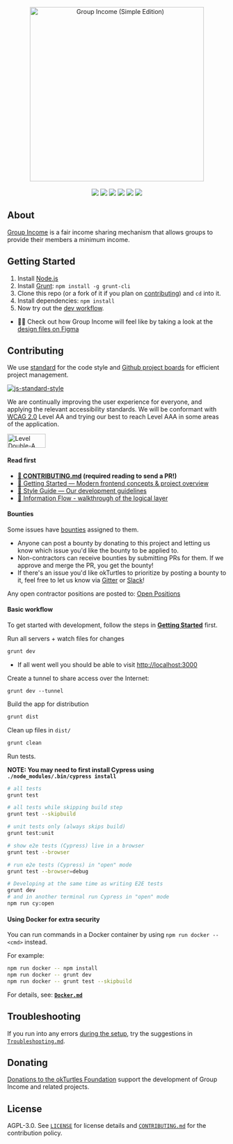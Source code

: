 <p align="center">
    <a href="https://groupincome.org"><img width="400px" src="frontend/assets/images/logo-transparent.png" alt="Group Income (Simple Edition)"></a>
    <br />
    <br />
    <a title="Gitter" href="https://gitter.im/okTurtles/group-income"><img src="https://badges.gitter.im/okTurtles/group-income.svg"></a>
    <a title="Build Status" href="https://travis-ci.org/okTurtles/group-income-simple"><img src="https://img.shields.io/travis/okTurtles/group-income-simple/master.svg"></a>
    <a title="Deps" href="https://david-dm.org/okTurtles/group-income-simple/#info=dependencies"><img src="https://david-dm.org/okTurtles/group-income-simple.svg"></a>
    <a title="Dev Deps" href="https://david-dm.org/okTurtles/group-income-simple/#info=devDependencies"><img src="https://david-dm.org/okTurtles/group-income-simple/dev-status.svg"></a>
    <a title="Visual Source" href="https://www.visualsource.net/repo/github.com/okTurtles/group-income-simple"><img src="https://img.shields.io/badge/visual-source-orange"></a>
    <a title="Donate" href="https://okturtles.org/donate/"><img src="https://img.shields.io/badge/donate%20-%3D%E2%9D%A4-blue.svg"></a>
</p>

## About

[Group Income](https://groupincome.org/) is a fair income sharing mechanism that allows groups to provide their members a minimum income.

## Getting Started

1. Install [Node.js](https://nodejs.org)
2. Install [Grunt](https://github.com/gruntjs/grunt): `npm install -g grunt-cli`
3. Clone this repo (or a fork of it if you plan on [contributing](#contributing)) and `cd` into it.
4. Install dependencies: `npm install`
5. Now try out the [dev workflow](#basic-workflow).
- 👩‍🎨 Check out how Group Income will feel like by taking a look at the [design files on Figma](https://www.figma.com/file/mxGadAHfkWH6qApebQvcdN/Group-Income-2.0?node-id=1204%3A0)

## Contributing

We use [standard](https://github.com/feross/standard) for the code style and [Github project boards](https://help.github.com/articles/about-project-boards/) for efficient project management.

[![js-standard-style](https://cdn.rawgit.com/feross/standard/master/badge.svg)](https://github.com/feross/standard)

We are continually improving the user experience for everyone, and applying the relevant accessibility standards. We will be conformant with [WCAG 2.0](https://www.w3.org/WAI/standards-guidelines/wcag/) Level AA and trying our best to reach Level AAA in some areas of the application.

<a href="https://www.w3.org/WAI/WCAG2AA-Conformance"
  title="Explanation of WCAG 2.0 Level Double-A Conformance">
  <img height="32" width="88"
    src="https://www.w3.org/WAI/wcag2AA"
    alt="Level Double-A conformance, W3C WAI Web Content Accessibility Guidelines 2.0">
</a>


#### Read first

- __[:book: CONTRIBUTING.md](CONTRIBUTING.md) (required reading to send a PR!)__
- [:book: Getting Started — Modern frontend concepts & project overview](docs/Getting-Started-frontend.md)
- [:book: Style Guide — Our development guidelines](docs/Style-Guide.md)
- [:book: Information Flow - walkthrough of the logical layer](docs/Information-Flow.md)

#### Bounties

Some issues have [bounties](https://github.com/okTurtles/group-income-simple/issues?q=is%3Aissue+is%3Aopen+label%3ANote%3ABounty) assigned to them.

- Anyone can post a bounty by donating to this project and letting us know which issue you'd like the bounty to be applied to.
- Non-contractors can receive bounties by submitting PRs for them. If we approve and merge the PR, you get the bounty!
- If there's an issue you'd like okTurtles to prioritize by posting a bounty to it, feel free to let us know via [Gitter](https://gitter.im/okTurtles/group-income) or [Slack](https://join.slack.com/t/okturtles/shared_invite/zt-jc5x4uck-0YqMX5vVGZ9koR2b6LCwiw)!

Any open contractor positions are posted to: [Open Positions](https://groupincome.org/positions/)

#### Basic workflow

To get started with development, follow the steps in **[Getting Started](#getting-started)** first.

Run all servers + watch files for changes

```bash
grunt dev
```

- If all went well you should be able to visit [http://localhost:3000](http://localhost:3000)

Create a tunnel to share access over the Internet:

```
grunt dev --tunnel
```

Build the app for distribution

```bash
grunt dist
```

Clean up files in `dist/`

```bash
grunt clean
```

Run tests.

**NOTE: You may need to first install Cypress using `./node_modules/.bin/cypress install`**

```bash
# all tests
grunt test

# all tests while skipping build step
grunt test --skipbuild

# unit tests only (always skips build)
grunt test:unit

# show e2e tests (Cypress) live in a browser
grunt test --browser

# run e2e tests (Cypress) in "open" mode
grunt test --browser=debug

# Developing at the same time as writing E2E tests
grunt dev
# and in another terminal run Cypress in "open" mode
npm run cy:open
```

#### Using Docker for extra security

You can run commands in a Docker container by using `npm run docker -- <cmd>` instead.

For example:

```bash
npm run docker -- npm install
npm run docker -- grunt dev
npm run docker -- grunt test --skipbuild
```

For details, see: **[`Docker.md`](docs/Docker.md)**

## Troubleshooting

If you run into any errors [during the setup](docs/Getting-Started-frontend.md#how-do-i-get-set-up--just-run-the-site), try the suggestions in [`Troubleshooting.md`](docs/Troubleshooting.md).

## Donating

[Donations to the okTurtles Foundation](https://okturtles.org/donate/) support the development of Group Income and related projects.

## License

AGPL-3.0. See [`LICENSE`](LICENSE) for license details and [`CONTRIBUTING.md`](CONTRIBUTING.md) for the contribution policy.
